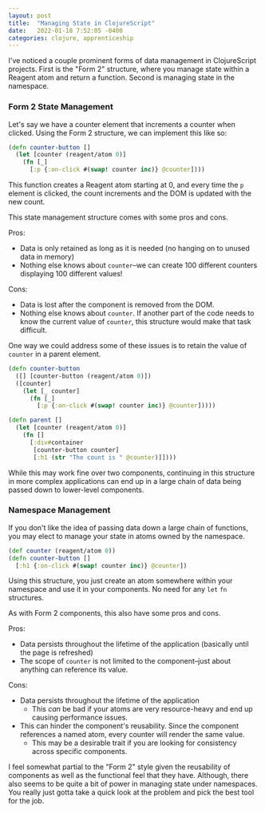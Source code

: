 ```yaml
---
layout: post
title:  "Managing State in ClojureScript"
date:   2022-01-18 7:52:05 -0400
categories: clojure, apprenticeship
---
```


I've noticed a couple prominent forms of data management in ClojureScript
projects. First is the "Form 2" structure, where you manage state within 
a Reagent atom and return a function. Second is managing state in the 
namespace.

### Form 2 State Management

Let's say we have a counter element that increments a counter when clicked. 
Using the Form 2 structure, we can implement this like so:

````clojure
(defn counter-button []
  (let [counter (reagent/atom 0)]
    (fn [_]
      [:p {:on-click #(swap! counter inc)} @counter])))
````

This function creates a Reagent atom starting at 0, and every time the `p`
element is clicked, the count increments and the DOM is updated with the 
new count.

This state management structure comes with some pros and cons.

Pros:
- Data is only retained as long as it is needed (no hanging on to unused data in memory)
- Nothing else knows about `counter`–we can create 100 different counters 
displaying 100 different values!

Cons:
- Data is lost after the component is removed from the DOM.
- Nothing else knows about `counter`. If another part of the code needs to
know the current value of `counter`, this structure would make that task difficult.

One way we could address some of these issues is to retain the value of
`counter` in a parent element.

````clojure
(defn counter-button
  ([] [counter-button (reagent/atom 0)])
  ([counter]
    (let [_ counter]
      (fn [_]
        [:p {:on-click #(swap! counter inc)} @counter]))))

(defn parent []
  (let [counter (reagent/atom 0)]
    (fn []
      [:div#container
       [counter-button counter]
       [:h1 (str "The count is " @counter)]])))
````

While this may work fine over two components, continuing in this structure
in more complex applications can end up in a large chain of data being passed
down to lower-level components.

### Namespace Management

If you don't like the idea of passing data down a large chain of functions,
you may elect to manage your state in atoms owned by the namespace.

````clojure
(def counter (reagent/atom 0))
(defn counter-button []
  [:h1 {:on-click #(swap! counter inc)} @counter])
````

Using this structure, you just create an atom somewhere within your namespace
and use it in your components. No need for any `let` `fn` structures.

As with Form 2 components, this also have some pros and cons.

Pros:
- Data persists throughout the lifetime of the application 
(basically until the page is refreshed)
- The scope of `counter` is not limited to the component–just about anything
can reference its value.

Cons:
- Data persists throughout the lifetime of the application
  - This _can_ be bad if your atoms are very resource-heavy and
  end up causing performance issues.
- This can hinder the component's reusability. Since the component references 
a named atom, every counter will render the same value.
  - This may be a desirable trait if you are looking for consistency across 
  specific components.

I feel somewhat partial to the "Form 2" style given the reusability of 
components as well as the functional feel that they have. Although, there 
also seems to be quite a bit of power in managing state under namespaces.
You really just gotta take a quick look at the problem and pick the best 
tool for the job.
